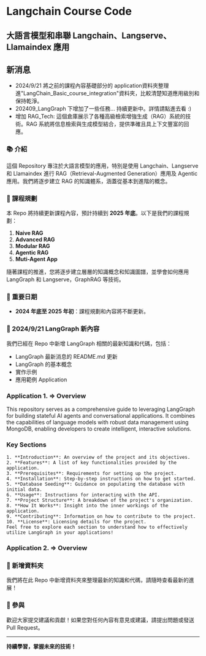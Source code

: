 # Langchain Course Code
## 大語言模型和串聯 Langchain、Langserve、Llamaindex 應用

## 新消息
- 2024/9/21 將之前的課程內容基礎部分的
application資料夾整理進"LangChain_Basic_course_integration"資料夾，比較清楚知道應用級別和保持乾淨。
- 202409_LangGraph 下增加了一些任務... 持續更新中。詳情請點進去看 :)
- 增加 RAG_Tech: 這個倉庫展示了各種高級檢索增強生成（RAG）系統的技術。RAG 系統將信息檢索與生成模型結合，提供準確且具上下文豐富的回應。
### 📚 介紹
這個 Repository 專注於大語言模型的應用，特別是使用 Langchain、Langserve 和 Llamaindex 進行 RAG（Retrieval-Augmented Generation）應用及 Agentic 應用。我們將逐步建立 RAG 的知識體系，涵蓋從基本到進階的概念。

### 🚀 課程規劃
本 Repo 將持續更新課程內容，預計持續到 **2025 年底**。以下是我們的課程規劃：

1. **Naive RAG**
2. **Advanced RAG**
3. **Modular RAG**
4. **Agentic RAG**
5. **Muti-Agent App**

隨著課程的推進，您將逐步建立層層的知識概念和知識圖譜，並學會如何應用 LangGraph 和 Langserve，GraphRAG 等技術。

### 📅 重要日期
- **2024 年底至 2025 年初**：課程規劃和內容將不斷更新。

### 🌟 2024/9/21 LangGraph 新內容
我們已經在 Repo 中新增 LangGraph 相關的最新知識和代碼，包括：
- LangGraph 最新消息的 README.md 更新
- LangGraph 的基本概念
- 實作示例
- 應用範例 Application

### Application 1. => Overview

This repository serves as a comprehensive guide to leveraging LangGraph for building stateful AI agents and conversational applications. It combines the capabilities of language models with robust data management using MongoDB, enabling developers to create intelligent, interactive solutions.

### Key Sections

    1. **Introduction**: An overview of the project and its objectives.
    2. **Features**: A list of key functionalities provided by the application.
    3. **Prerequisites**: Requirements for setting up the project.
    4. **Installation**: Step-by-step instructions on how to get started.
    5. **Database Seeding**: Guidance on populating the database with initial data.
    6. **Usage**: Instructions for interacting with the API.
    7. **Project Structure**: A breakdown of the project's organization.
    8. **How It Works**: Insight into the inner workings of the application.
    9. **Contributing**: Information on how to contribute to the project.
    10. **License**: Licensing details for the project.
    Feel free to explore each section to understand how to effectively utilize LangGraph in your applications!

### Application 2. => Overview


### 🌟 新增資料夾
我們將在此 Repo 中新增資料夾來整理最新的知識和代碼，請隨時查看最新的進展！

### 🤝 參與
歡迎大家提交建議和貢獻！如果您對任何內容有意見或建議，請提出問題或發送 Pull Request。

---

**持續學習，掌握未來的技術！**
